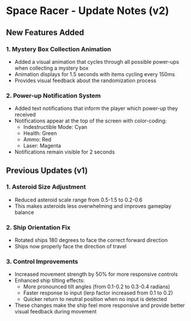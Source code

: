 # Space Racer - Update Notes (v2)

## New Features Added

### 1. Mystery Box Collection Animation
- Added a visual animation that cycles through all possible power-ups when collecting a mystery box
- Animation displays for 1.5 seconds with items cycling every 150ms
- Provides visual feedback about the randomization process

### 2. Power-up Notification System
- Added text notifications that inform the player which power-up they received
- Notifications appear at the top of the screen with color-coding:
  - Indestructible Mode: Cyan
  - Health: Green
  - Ammo: Red
  - Laser: Magenta
- Notifications remain visible for 2 seconds

## Previous Updates (v1)

### 1. Asteroid Size Adjustment
- Reduced asteroid scale range from 0.5-1.5 to 0.2-0.6
- This makes asteroids less overwhelming and improves gameplay balance

### 2. Ship Orientation Fix
- Rotated ships 180 degrees to face the correct forward direction
- Ships now properly face the direction of travel

### 3. Control Improvements
- Increased movement strength by 50% for more responsive controls
- Enhanced ship tilting effects:
  - More pronounced tilt angles (from 0.1-0.2 to 0.3-0.4 radians)
  - Faster response to input (lerp factor increased from 0.1 to 0.2)
  - Quicker return to neutral position when no input is detected
- These changes make the ship feel more responsive and provide better visual feedback during movement
